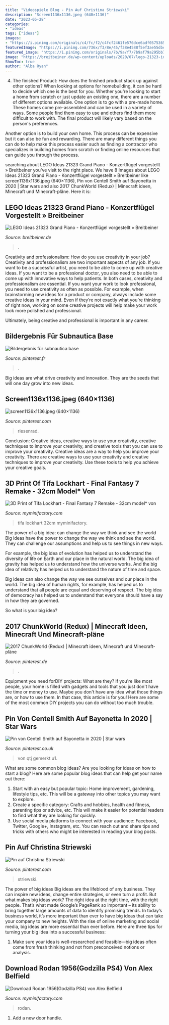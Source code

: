 ```yaml
---
title: "Videospiele Blog - Pin Auf Christina Striewski"
description: "Screen1136x1136.jpeg (640×1136)"
date: "2023-05-28"
categories:
- "ideas"
tags: ["ideas"]
images:
- "https://i.pinimg.com/originals/c4/fc/f2/c4fcf2461fe576dce6adf0575365e6b4.jpg"
featuredImage: "https://i.pinimg.com/736x/f3/8e/45/f38e4588f5ef3ae55dbc376273e16083.jpg"
featured_image: "https://i.pinimg.com/originals/7b/9a/f7/7b9af79a295bb7a4da6dc216c78b280c.jpg"
image: "https://breitbeiner.de/wp-content/uploads/2020/07/lego-21323-ideas-konzertfluegel-19.jpg"
ShowToc: true
author: "Alba Ryan"
---
```



4. The finished Product: How does the finished product stack up against other options?
When looking at options for homebuilding, it can be hard to decide which one is the best for you. Whether you're looking to start a home from scratch or just update an existing one, there are a number of different options available. 
One option is to go with a pre-made home. These homes come pre-assembled and can be used in a variety of ways. Some people find them easy to use and others find them more difficult to work with. The final product will likely vary based on the person's preferences. 

Another option is to build your own home. This process can be expensive but it can also be fun and rewarding. There are many different things you can do to help make this process easier such as finding a contractor who specializes in building homes from scratch or finding online resources that can guide you through the process.

	

		
searching about LEGO Ideas 21323 Grand Piano - Konzertflügel vorgestellt » Breitbeiner you've visit to the right place. We have 8 Images about LEGO Ideas 21323 Grand Piano - Konzertflügel vorgestellt » Breitbeiner like screen1136x1136.jpeg (640×1136), Pin von Centell Smith auf Bayonetta in 2020 | Star wars and also 2017 ChunkWorld (Redux) | Minecraft ideen, Minecraft und Minecraft-pläne. Here it is:
		
    
## LEGO Ideas 21323 Grand Piano - Konzertflügel Vorgestellt » Breitbeiner

<img loading=lazy src="https://breitbeiner.de/wp-content/uploads/2020/07/lego-21323-ideas-konzertfluegel-19.jpg" onerror="this.onerror=null;this.src='https://tse2.mm.bing.net/th?id=OIP.O23vsZoMGzKucH5GywCrCQHaFj&amp;pid=15.1';" alt="LEGO Ideas 21323 Grand Piano - Konzertflügel vorgestellt » Breitbeiner">

_Source: breitbeiner.de_

>. 

	

Creativity and professionalism: How do you use creativity in your job?
Creativity and professionalism are two important aspects of any job. If you want to be a successful artist, you need to be able to come up with creative ideas. If you want to be a professional doctor, you also need to be able to come up with innovative ways to help patients. In both cases, creativity and professionalism are essential.
If you want your work to look professional, you need to use creativity as often as possible. For example, when brainstorming new ideas for a product or company, always include some creative ideas in your mind. Even if they’re not exactly what you’re thinking of right now, working on some creative projects will help make your work look more polished and professional.

Ultimately, being creative and professional is important in any career.

    
## Bildergebnis Für Subnautica Base

<img loading=lazy src="https://i.pinimg.com/originals/c4/fc/f2/c4fcf2461fe576dce6adf0575365e6b4.jpg" onerror="this.onerror=null;this.src='https://tse1.mm.bing.net/th?id=OIP.lnwJpbt34Gn-ES0RmMTRTwHaEK&amp;pid=15.1';" alt="Bildergebnis für subnautica base">

_Source: pinterest.fr_

>. 

	

Big ideas are what drive creativity and innovation. They are the seeds that will one day grow into new ideas.

    
## Screen1136x1136.jpeg (640×1136)

<img loading=lazy src="https://i.pinimg.com/originals/7b/9a/f7/7b9af79a295bb7a4da6dc216c78b280c.jpg" onerror="this.onerror=null;this.src='https://tse1.mm.bing.net/th?id=OIP.hjp2uCyRYTS-1AZ8KQ0nigHaNJ&amp;pid=15.1';" alt="screen1136x1136.jpeg (640×1136)">

_Source: pinterest.com_

>riesenrad. 

	

Conclusion: Creative ideas, creative ways to use your creativity, creative techniques to improve your creativity, and creative tools that you can use to improve your creativity.
Creative ideas are a way to help you improve your creativity. There are creative ways to use your creativity and creative techniques to improve your creativity. Use these tools to help you achieve your creative goals.

    
## 3D Print Of Tifa Lockhart - Final Fantasy 7 Remake - 32cm Model* Von

<img loading=lazy src="https://cdn2.myminifactory.com/assets/object-assets/5d0f9694c19ff/images/720X720-img-20190806-142951-982.jpg" onerror="this.onerror=null;this.src='https://tse4.mm.bing.net/th?id=OIP.jaASZQzOYuG-ZMkPtr6edgHaHa&amp;pid=15.1';" alt="3D Print of Tifa Lockhart - Final Fantasy 7 Remake - 32cm model* von">

_Source: myminifactory.com_

>tifa lockhart 32cm myminifactory. 

	

The power of a big idea: can change the way we think and see the world
Big ideas have the power to change the way we think and see the world. They can challenge our assumptions and help us to see things in new ways.


For example, the big idea of evolution has helped us to understand the diversity of life on Earth and our place in the natural world. The big idea of gravity has helped us to understand how the universe works. And the big idea of relativity has helped us to understand the nature of time and space.



Big ideas can also change the way we see ourselves and our place in the world. The big idea of human rights, for example, has helped us to understand that all people are equal and deserving of respect. The big idea of democracy has helped us to understand that everyone should have a say in how they are governed.



So what is your big idea?

    
## 2017 ChunkWorld (Redux) | Minecraft Ideen, Minecraft Und Minecraft-pläne

<img loading=lazy src="https://i.pinimg.com/originals/25/da/02/25da025af7ee43c55d53ea0587f046e8.png" onerror="this.onerror=null;this.src='https://tse2.mm.bing.net/th?id=OIP.l70jjxFqf7Ucw8vH7yxpQgHaHa&amp;pid=15.1';" alt="2017 ChunkWorld (Redux) | Minecraft ideen, Minecraft und Minecraft-pläne">

_Source: pinterest.de_

>. 

	

Equipment you need forDIY projects: What are they?
If you're like most people, your home is filled with gadgets and tools that you just don't have the time or money to use. Maybe you don't have any idea what those things are, or how to use them. In that case, this article is for you! Here are some of the most common DIY projects you can do without too much trouble.

    
## Pin Von Centell Smith Auf Bayonetta In 2020 | Star Wars

<img loading=lazy src="https://i.pinimg.com/736x/f3/8e/45/f38e4588f5ef3ae55dbc376273e16083.jpg" onerror="this.onerror=null;this.src='https://tse2.mm.bing.net/th?id=OIP.6ZVXT1odoZYcXiae6uD3nQHaKe&amp;pid=15.1';" alt="Pin von Centell Smith auf Bayonetta in 2020 | Star wars">

_Source: pinterest.co.uk_

>von qtj gemerkt u1. 

	

What are some common blog ideas?
Are you looking for ideas on how to start a blog? Here are some popular blog ideas that can help get your name out there: 
1. Start with an easy but popular topic: Home improvement, gardening, lifestyle tips, etc. This will be a gateway into other topics you may want to explore.
2. Create a specific category: Crafts and hobbies, health and fitness, parenting tips or advice, etc. This will make it easier for potential readers to find what they are looking for quickly.
3. Use social media platforms to connect with your audience: Facebook, Twitter, Google+, Instagram, etc. You can reach out and share tips and tricks with others who might be interested in reading your blog posts.

    
## Pin Auf Christina Striewski

<img loading=lazy src="https://i.pinimg.com/736x/22/3b/57/223b57f7f0465e517700285e81e27c27.jpg" onerror="this.onerror=null;this.src='https://tse1.mm.bing.net/th?id=OIP.0O-mi5ljKyEhVT9HyrVNRQHaHa&amp;pid=15.1';" alt="Pin auf Christina Striewski">

_Source: pinterest.com_

>striewski. 

	

The power of big ideas
Big ideas are the lifeblood of any business. They can inspire new ideas, change entire strategies, or even turn a profit. But what makes big ideas work? The right idea at the right time, with the right people. That’s what made Google’s PageRank so important – its ability to bring together large amounts of data to identify promising trends.
In today’s business world, it’s more important than ever to have big ideas that can take your company to new heights. With the rise of online marketing and social media, big ideas are more essential than ever before. Here are three tips for turning your big idea into a successful business:

1) Make sure your idea is well-researched and feasible—big ideas often come from fresh thinking and not from preconceived notions or analysis.

    
## Download Rodan 1956(Godzilla PS4) Von Alex Belfield

<img loading=lazy src="https://cdn2.myminifactory.com/assets/object-assets/5f8bbd8c8cc38/images/720X720-rodan-ps4.jpg" onerror="this.onerror=null;this.src='https://tse4.mm.bing.net/th?id=OIP.c0deaKf06a58uin0TgGzqAHaHa&amp;pid=15.1';" alt="Download Rodan 1956(Godzilla PS4) von Alex Belfield">

_Source: myminifactory.com_

>rodan. 

	

1. Add a new door handle. 

